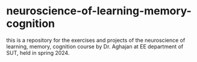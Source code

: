 # neuroscience-of-learning-memory-cognition
this is a repository for the exercises and projects of the neuroscience of learning, memory, cognition course by Dr. Aghajan at EE department of SUT, held in spring 2024.
